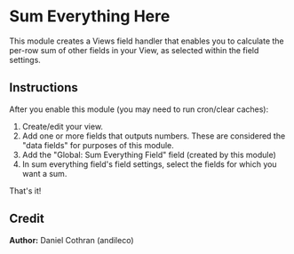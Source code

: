 # Sum Everything Here

This module creates a Views field handler that enables you to calculate
the per-row sum of other fields in your View, as selected within the field
settings.

## Instructions

After you enable this module (you may need to run cron/clear caches):
1) Create/edit your view.
2) Add one or more fields that outputs numbers. These are considered the 
   "data fields" for purposes of this module.
3) Add the "Global: Sum Everything Field" field (created by this module)
4) In sum everything field's field settings, select the fields for which 
   you want a sum.

That's it!

## Credit
**Author:** Daniel Cothran (andileco)
